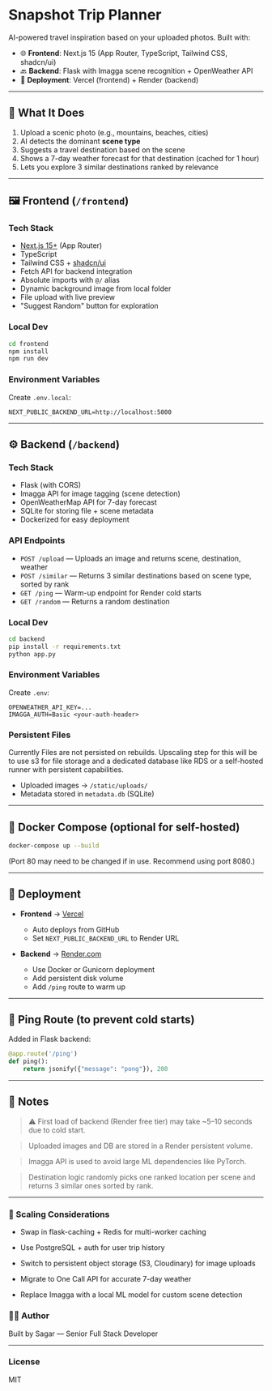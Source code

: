 # Snapshot Trip Planner

AI-powered travel inspiration based on your uploaded photos. Built with:

-   🌐 **Frontend**: Next.js 15 (App Router, TypeScript, Tailwind CSS, shadcn/ui)
-   🔙 **Backend**: Flask with Imagga scene recognition + OpenWeather API
-   🐳 **Deployment**: Vercel (frontend) + Render (backend)

---

## 🧠 What It Does

1. Upload a scenic photo (e.g., mountains, beaches, cities)
2. AI detects the dominant **scene type**
3. Suggests a travel destination based on the scene
4. Shows a 7-day weather forecast for that destination (cached for 1 hour)
5. Lets you explore 3 similar destinations ranked by relevance

---

## 🖼️ Frontend (`/frontend`)

### Tech Stack

-   [Next.js 15+](https://nextjs.org/) (App Router)
-   TypeScript
-   Tailwind CSS + [shadcn/ui](https://ui.shadcn.com/)
-   Fetch API for backend integration
-   Absolute imports with `@/` alias
-   Dynamic background image from local folder
-   File upload with live preview
-   "Suggest Random" button for exploration

### Local Dev

```bash
cd frontend
npm install
npm run dev
```

### Environment Variables

Create `.env.local`:

```
NEXT_PUBLIC_BACKEND_URL=http://localhost:5000
```

---

## ⚙️ Backend (`/backend`)

### Tech Stack

-   Flask (with CORS)
-   Imagga API for image tagging (scene detection)
-   OpenWeatherMap API for 7-day forecast
-   SQLite for storing file + scene metadata
-   Dockerized for easy deployment

### API Endpoints

-   `POST /upload` — Uploads an image and returns scene, destination, weather
-   `POST /similar` — Returns 3 similar destinations based on scene type, sorted by rank
-   `GET /ping` — Warm-up endpoint for Render cold starts
-   `GET /random` — Returns a random destination

### Local Dev

```bash
cd backend
pip install -r requirements.txt
python app.py
```

### Environment Variables

Create `.env`:

```
OPENWEATHER_API_KEY=...
IMAGGA_AUTH=Basic <your-auth-header>
```

### Persistent Files

Currently Files are not persisted on rebuilds. Upscaling step for this will be to use s3 for file storage and a dedicated database like RDS or a self-hosted runner with persistent capabilities.

-   Uploaded images → `/static/uploads/`
-   Metadata stored in `metadata.db` (SQLite)

---

## 🐳 Docker Compose (optional for self-hosted)

```bash
docker-compose up --build
```

(Port 80 may need to be changed if in use. Recommend using port 8080.)

---

## 🚀 Deployment

-   **Frontend** → [Vercel](https://vercel.com/)

    -   Auto deploys from GitHub
    -   Set `NEXT_PUBLIC_BACKEND_URL` to Render URL

-   **Backend** → [Render.com](https://render.com/)

    -   Use Docker or Gunicorn deployment
    -   Add persistent disk volume
    -   Add `/ping` route to warm up

---

## 🧪 Ping Route (to prevent cold starts)

Added in Flask backend:

```python
@app.route('/ping')
def ping():
    return jsonify({"message": "pong"}), 200
```

---

## 📝 Notes

> ⚠️ First load of backend (Render free tier) may take \~5–10 seconds due to cold start.

> Uploaded images and DB are stored in a Render persistent volume.

> Imagga API is used to avoid large ML dependencies like PyTorch.

> Destination logic randomly picks one ranked location per scene and returns 3 similar ones sorted by rank.

---

### 🧱 Scaling Considerations

-   Swap in flask-caching + Redis for multi-worker caching

-   Use PostgreSQL + auth for user trip history

-   Switch to persistent object storage (S3, Cloudinary) for image uploads

-   Migrate to One Call API for accurate 7-day weather

-   Replace Imagga with a local ML model for custom scene detection

### 🧑‍💻 Author

Built by Sagar — Senior Full Stack Developer

---

### License

MIT
